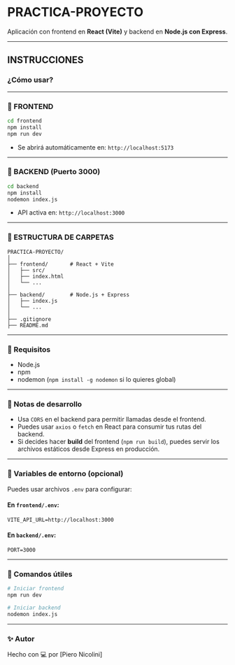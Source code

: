 # PRACTICA-PROYECTO

Aplicación con frontend en **React (Vite)** y backend en **Node.js con Express**.

---

## INSTRUCCIONES

### ¿Cómo usar?

---

### 🔹 FRONTEND

```bash
cd frontend
npm install
npm run dev
```

- Se abrirá automáticamente en: `http://localhost:5173`

---

### 🔹 BACKEND (Puerto 3000)

```bash
cd backend
npm install
nodemon index.js
```

- API activa en: `http://localhost:3000`

---

### 🔸 ESTRUCTURA DE CARPETAS

```
PRACTICA-PROYECTO/
│
├── frontend/       # React + Vite
│   ├── src/
│   ├── index.html
│   └── ...
│
├── backend/        # Node.js + Express
│   ├── index.js
│   └── ...
│
├── .gitignore
├── README.md
```

---

### 🔸 Requisitos

- Node.js
- npm
- nodemon (`npm install -g nodemon` si lo quieres global)

---

### 🔸 Notas de desarrollo

- Usa `CORS` en el backend para permitir llamadas desde el frontend.
- Puedes usar `axios` o `fetch` en React para consumir tus rutas del backend.
- Si decides hacer **build** del frontend (`npm run build`), puedes servir los archivos estáticos desde Express en producción.

---

### 🔸 Variables de entorno (opcional)

Puedes usar archivos `.env` para configurar:

#### En `frontend/.env`:

```env
VITE_API_URL=http://localhost:3000
```

#### En `backend/.env`:

```env
PORT=3000
```

---

### 🧪 Comandos útiles

```bash
# Iniciar frontend
npm run dev

# Iniciar backend
nodemon index.js
```

---

### ✨ Autor

Hecho con 💻 por [Piero Nicolini]
